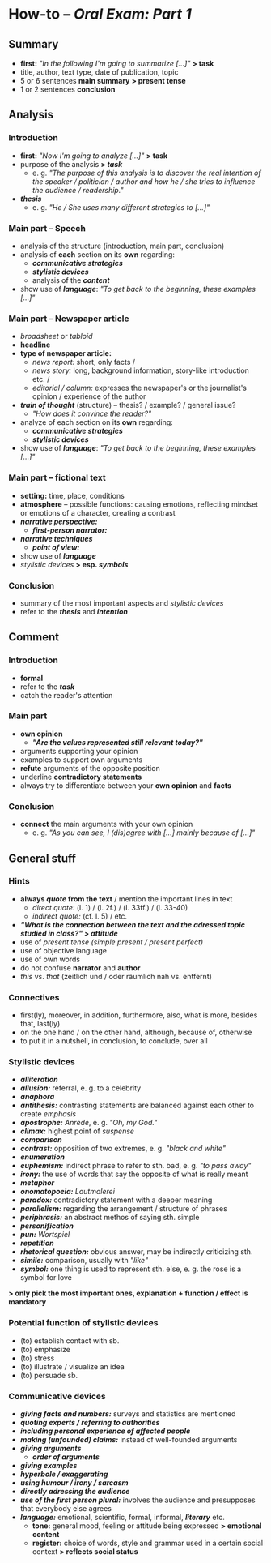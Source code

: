 # How-to – *Oral Exam: Part 1*

## Summary

- **first:** *"In the following I'm going to summarize [...]"* **> task**
- title, author, text type, date of publication, topic
- 5 or 6 sentences **main summary** **> present tense**
- 1 or 2 sentences **conclusion**

## Analysis

### Introduction
- **first:** *"Now I'm going to analyze [...]"* **> task**
- purpose of the analysis **> *task***
	- e. g. *"The purpose of this analysis is to discover the real intention of the speaker / politician / author and how he / she tries to influence the audience / readership."*
- ***thesis***
	- e. g. *"He / She uses many different strategies to [...]"*

### Main part – Speech
- analysis of the structure (introduction, main part, conclusion)
- analysis of **each** section on its **own** regarding:
	- ***communicative strategies***
	- ***stylistic devices***
	- analysis of the ***content***
- show use of ***language***: *"To get back to the beginning, these examples [...]"*

### Main part – Newspaper article
- *broadsheet* or *tabloid*
- **headline**
- **type of newspaper article:**
	- *news report:* short, only facts /
	- *news story:* long, background information, story-like introduction etc. /
	- *editorial / column:* expresses the newspaper's or the journalist's opinion / experience of the author
- ***train of thought*** (structure) – thesis? / example? / general issue?
	- *"How does it convince the reader?"*
- analyze of each section on its **own** regarding:
	- ***communicative strategies***
	- ***stylistic devices***
- show use of ***language***: *"To get back to the beginning, these examples [...]"*

### Main part – fictional text
- **setting:** time, place, conditions
- **atmosphere** – possible functions: causing emotions, reflecting mindset or emotions of a character, creating a contrast
- ***narrative perspective:***
	- ***first-person narrator:***
- ***narrative techniques***
	- ***point of view:***
- show use of ***language***
- *stylistic devices* **> esp. *symbols***

### Conclusion
- summary of the most important aspects and *stylistic devices*
- refer to the ***thesis*** and ***intention***

## Comment

### Introduction
- **formal**
- refer to the ***task***
- catch the reader's attention

### Main part
- **own opinion**
	- ***"Are the values represented still relevant today?"***
- arguments supporting your opinion
- examples to support own arguments
- **refute** arguments of the opposite position
- underline **contradictory statements**
- always try to differentiate between your **own opinion** and **facts**

### Conclusion
- **connect** the main arguments with your own opinion
	- e. g. *"As you can see, I (dis)agree with [...] mainly because of [...]"*

## General stuff

### Hints
- **always *quote* from the text** / mention the important lines in text
	- *direct quote:* (l. 1) / (l. 2f.) / (l. 33ff.) / (l. 33-40)
	- *indirect quote:* (cf. l. 5) / etc.
- ***"What is the connection between the text and the adressed topic studied in class?" > attitude***
- use of *present tense* *(simple present / present perfect)*
- use of objective language
- use of own words
- do not confuse **narrator** and **author**
- *this* vs. *that* (zeitlich und / oder räumlich nah vs. entfernt)

### Connectives
- first(ly), moreover, in addition, furthermore, also, what is more, besides that, last(ly)
- on the one hand / on the other hand, although, because of, otherwise
- to put it in a nutshell, in conclusion, to conclude, over all

### Stylistic devices
- ***alliteration***
- ***allusion:*** referral, e. g. to a celebrity
- ***anaphora***
- ***antithesis:*** contrasting statements are balanced against each other to create *emphasis*
- ***apostrophe:*** *Anrede*, e. g. *"Oh, my God."*
- ***climax:*** highest point of *suspense*
- ***comparison***
- ***contrast:*** opposition of two extremes, e. g. *"black and white"*
- ***enumeration***
- ***euphemism:*** indirect phrase to refer to sth. bad, e. g. *"to pass away"*
- ***irony:*** the use of words that say the opposite of what is really meant
- ***metaphor***
- ***onomatopoeia:*** *Lautmalerei*
- ***paradox:*** contradictory statement with a deeper meaning
- ***parallelism:*** regarding the arrangement / structure of phrases
- ***periphrasis:*** an abstract methos of saying sth. simple
- ***personification***
- ***pun:*** *Wortspiel*
- ***repetition***
- ***rhetorical question:*** obvious answer, may be indirectly criticizing sth.
- ***simile:*** comparison, usually with *"like"*
- ***symbol:*** one thing is used to represent sth. else, e. g. the rose is a symbol for love

**> only pick the most important ones, explanation + function / effect is mandatory**

### Potential function of stylistic devices
- (to) establish contact with sb.
- (to) emphasize
- (to) stress
- (to) illustrate / visualize an idea
- (to) persuade sb.

### Communicative devices
- ***giving facts and numbers:*** surveys and statistics are mentioned
- ***quoting experts / referring to authorities***
- ***including personal experience of affected people***
- ***making (unfounded) claims:*** instead of well-founded arguments
- ***giving arguments***
	- ***order of arguments***
- ***giving examples***
- ***hyperbole / exaggerating***
- ***using humour / irony / sarcasm***
- ***directly adressing the audience***
- ***use of the first person plural:*** involves the audience and presupposes that everybody else agrees
- ***language:*** emotional, scientific, formal, informal, ***literary*** etc.
	- **tone:** general mood, feeling or attitude being expressed **> emotional content**
	- **register:** choice of words, style and grammar used in a certain social context **> reflects social status**

<!--stackedit_data:
eyJoaXN0b3J5IjpbLTE1MzM0NTA3MDMsLTIwNjc2NzA3ODcsND
QxOTE1MTg3LC0xMDU0NDUzODY2LDM2MjExODc3MCwtMjA3MjIx
ODM5OCwtMTE0MDM4MTMzNSwxNDgxODYyMDQ1LC0yMDgxNDc4MT
QsLTIwODE0NzgxNCwtNjYxOTQ5OTA0LC03NDA0NjEzNTYsLTI0
MDEwMzM0NiwtNTUxNTc3Nzk1LDEyNzc3OTU3NTcsMjA0MDYyNj
A1MCw3Mzc4OTY4NDIsLTY1OTI3MjQyMCwtMTI4OTUxNzA1LC02
MTk4NjIwMDNdfQ==
-->